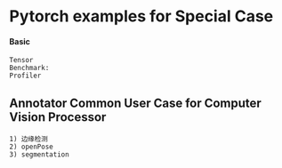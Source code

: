 # Pytorch examples for Special Case

#### Basic 
    Tensor
    Benchmark: 
    Profiler

## Annotator Common User Case for Computer Vision Processor
    1) 边缘检测
    2) openPose
    3) segmentation